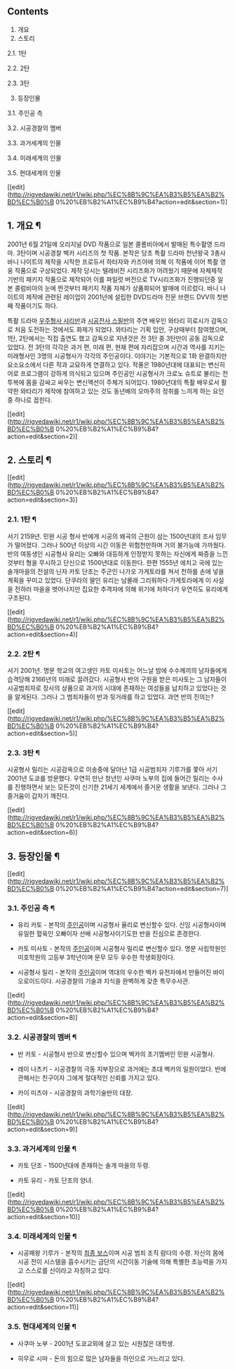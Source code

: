 ## Contents

    

1. 개요 
2. 스토리 
    

2.1. 1탄

2.2. 2탄

2.3. 3탄

3. 등장인물 
    

3.1. 주인공 측

3.2. 시공경찰의 멤버

3.3. 과거세계의 인물

3.4. 미래세계의 인물

3.5. 현대세계의 인물

[[edit](http://rigvedawiki.net/r1/wiki.php/%EC%8B%9C%EA%B3%B5%EA%B2%BD%EC%B0%B
0%20%EB%B2%A1%EC%B9%B4?action=edit&section=1)]

## 1. 개요 ¶

2001년 6월 21일에 오리지널 DVD 작품으로 일본 콜롬비아에서 발매된 특수촬영 드라마. 3탄이며 시공경찰 벡카 시리즈의 첫 작품.
본작은 당초 특촬 드라마 천년왕국 3총사 바니 나이트의 제작을 시작한 프로듀서 하타자와 카즈야에 의해 이 작품에 이어 특촬 영웅 작품으로
구상되었다. 제작 당시는 텔레비전 시리즈화가 어려웠기 때문에 자체제작 기반의 패키지 작품으로 제작되어 이를 파일럿 버전으로 TV시리즈화가
진행되던중 일본 콜럼비아의 눈에 띈것부터 패키지 작품 자체가 상품화되어 발매에 이르렀다. 바니 나이트의 제작에 관련된 레이업이 2001년에
설립한 DVD드라마 전문 브랜드 DVV의 첫번째 작품이기도 하다.

  

특촬 드라마 [우주형사 샤리반](%EC%9A%B0%EC%A3%BC%ED%98%95%EC%82%AC%20%EC%83%A4%EB%A6%AC%EB%B0%98.md)과 [시공전사 스필반](%EC%8B%9C%EA%B3%B5%EC%A0%84%EC%82%AC%20%EC%8A%A4%ED%95%84%EB%B0%98.md)의 주연 배우인 와타리 히로시가 감독으로 처음 도전하는 것에서도 화제가 되었다. 와타리는 기획 입안,
구상때부터 참여했으며, 1탄, 2탄에서는 직접 출연도 했고 감독으로 지낸것은 전 3탄 중 3탄만이 공동 감독으로 있었다. 전 3탄의 각각은
과거 편, 미래 편, 현재 편에 자리잡으며 시간과 역사를 지키는 미래형사인 3명의 시공형사가 각각의 주인공이다. 이야기는 기본적으로 1화
완결하지만 요소요소에서 다른 작과 교묘하게 연결하고 있다. 작풍은 1980년대에 대표되는 변신히어로 프로그램이 강하게 의식되고 있으며
주인공인 시공형사가 크로노 슈트로 불리는 전투복에 몸을 감싸고 싸우는 변신액션이 주체가 되어있다. 1980년대의 특촬 배우로서 활약한
와타리가 제작에 참여하고 있는 것도 동년배의 오마주의 정취를 느끼게 하는 요인중 하나로 꼽힌다.

  

[[edit](http://rigvedawiki.net/r1/wiki.php/%EC%8B%9C%EA%B3%B5%EA%B2%BD%EC%B0%B
0%20%EB%B2%A1%EC%B9%B4?action=edit&section=2)]

## 2. 스토리 ¶

[[edit](http://rigvedawiki.net/r1/wiki.php/%EC%8B%9C%EA%B3%B5%EA%B2%BD%EC%B0%B
0%20%EB%B2%A1%EC%B9%B4?action=edit&section=3)]

### 2.1. 1탄 ¶

서기 2159년. 민완 시공 형사 반에게 시공의 왜곡의 근원이 삼는 1500년대의 조사 임무가 떨어졌다. 그러나 500년 이상의 시간 이동은
위험천만하며 거의 불가능에 가까웠다. 반의 여동생인 시공형사 유리는 오빠와 대등하게 인정받지 못하는 자신에게 짜증을 느낀것부터 형을 무시하고
단신으로 1500년대로 이동한다. 한편 1555년 에치고 국에 있는 솔개마을의 전설의 닌자 카토 단조는 주군인 나가오 가게토라를 쳐서 천하를
손에 넣을 계획을 꾸미고 있었다. 단쿠라의 딸인 유리는 남몰래 그리워하다 가게토라에게 이 사실을 전하러 마을을 벗어나지만 집요한 추격자에
의해 위기에 처하다가 우연히도 유리에게 구조된다.

  

[[edit](http://rigvedawiki.net/r1/wiki.php/%EC%8B%9C%EA%B3%B5%EA%B2%BD%EC%B0%B
0%20%EB%B2%A1%EC%B9%B4?action=edit&section=4)]

### 2.2. 2탄 ¶

서기 2001년. 명문 학교의 여고생인 카토 미사토는 어느날 밤에 수수께끼의 남자들에게 습격당해 2166년의 미래로 끌려갔다. 시공형사 반의
구원을 받은 미사토는 그 남자들이 시공범죄자로 장사의 상품으로 과거의 시대에 존재하는 여성들을 납치하고 있었다는 것을 알게된다. 그러나 그
범죄자들이 반과 뒷거래를 하고 있었다. 과연 반의 진의는?

  

[[edit](http://rigvedawiki.net/r1/wiki.php/%EC%8B%9C%EA%B3%B5%EA%B2%BD%EC%B0%B
0%20%EB%B2%A1%EC%B9%B4?action=edit&section=5)]

### 2.3. 3탄 ¶

시공형사 릴리는 시공감옥으로 이송중에 달아난 1급 시공범죄자 기루가를 쫓아 서기 2001년 도쿄를 방문했다. 우연히 만난 청년인 사쿠마
노부의 집에 들어간 릴리는 수사를 진행하면서 보는 모든것이 신기한 21세기 세계에서 즐거운 생활을 보낸다. 그러나 그 즐거움이 갑자기
깨진다.

  

[[edit](http://rigvedawiki.net/r1/wiki.php/%EC%8B%9C%EA%B3%B5%EA%B2%BD%EC%B0%B
0%20%EB%B2%A1%EC%B9%B4?action=edit&section=6)]

## 3. 등장인물 ¶

[[edit](http://rigvedawiki.net/r1/wiki.php/%EC%8B%9C%EA%B3%B5%EA%B2%BD%EC%B0%B
0%20%EB%B2%A1%EC%B9%B4?action=edit&section=7)]

### 3.1. 주인공 측 ¶

  * 유리 카토 - 본작의 [주인공](%EC%A3%BC%EC%9D%B8%EA%B3%B5.md)이며 시공형사 율리로 변신할수 있다. 신임 시공형사이며 유일한 혈육인 오빠이자 선배 시공형사이기도한 반을 진심으로 존경한다.   

  * 카토 미사토 - 본작의 [주인공](%EC%A3%BC%EC%9D%B8%EA%B3%B5.md)이며 시공형사 밀리로 변신할수 있다. 명문 사립학원인 미호학원의 고등부 3학년이며 문무 모두 우수한 학생회장이다.  

  * 시공형사 릴리 - 본작의 [주인공](%EC%A3%BC%EC%9D%B8%EA%B3%B5.md)이며 역대의 우수한 벡카 유전자에서 만들어진 바이오로이드이다. 시공경찰의 기술과 지식을 완벽하게 갖춘 특무수사관.  

[[edit](http://rigvedawiki.net/r1/wiki.php/%EC%8B%9C%EA%B3%B5%EA%B2%BD%EC%B0%B
0%20%EB%B2%A1%EC%B9%B4?action=edit&section=8)]

### 3.2. 시공경찰의 멤버 ¶

  * 반 카토 - 시공형사 반으로 변신할수 있으며 벡카의 초기멤버인 민완 시공형사.  

  * 레이 나츠키 - 시공경찰의 극동 지부장으로 과거에는 초대 벡카의 일원이었다. 반에 관해서는 친구이자 그에게 절대적인 신뢰를 가지고 있다.  

  * 카이 미츠야 - 시공경찰의 과학기술반의 대장.  

[[edit](http://rigvedawiki.net/r1/wiki.php/%EC%8B%9C%EA%B3%B5%EA%B2%BD%EC%B0%B
0%20%EB%B2%A1%EC%B9%B4?action=edit&section=9)]

### 3.3. 과거세계의 인물 ¶

  * 카토 단조 - 1500년대에 존재하는 솔개 마을의 두령.  

  * 카토 유리 - 카토 단조의 양녀.   

[[edit](http://rigvedawiki.net/r1/wiki.php/%EC%8B%9C%EA%B3%B5%EA%B2%BD%EC%B0%B
0%20%EB%B2%A1%EC%B9%B4?action=edit&section=10)]

### 3.4. 미래세계의 인물 ¶

  * 시공패왕 기루가 - 본작의 [최종 보스](%EC%B5%9C%EC%A2%85%20%EB%B3%B4%EC%8A%A4.md)이며 시공 범죄 조직 람다의 수령. 자신의 몸에 시공 전이 시스템을 흡수시키는 금단의 시간이동 기술에 의해 특별한 초능력을 가지고 스스로를 신이라고 자칭하고 있다.  

[[edit](http://rigvedawiki.net/r1/wiki.php/%EC%8B%9C%EA%B3%B5%EA%B2%BD%EC%B0%B
0%20%EB%B2%A1%EC%B9%B4?action=edit&section=11)]

### 3.5. 현대세계의 인물 ¶

  * 사쿠마 노부 - 2001년 도쿄교외에 살고 있는 시원찮은 대학생.  

  * 히무로 시마 - 돈의 힘으로 많은 남자들을 하인으로 거느리고 있다.

